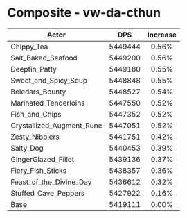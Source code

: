 # Composite - vw-da-cthun
| Actor | DPS | Increase |
|---|:---:|:---:|
|Chippy_Tea|5449444|0.56%|
|Salt_Baked_Seafood|5449200|0.56%|
|Deepfin_Patty|5449180|0.55%|
|Sweet_and_Spicy_Soup|5448848|0.55%|
|Beledars_Bounty|5448527|0.54%|
|Marinated_Tenderloins|5447550|0.52%|
|Fish_and_Chips|5447352|0.52%|
|Crystallized_Augment_Rune|5447051|0.52%|
|Zesty_Nibblers|5441751|0.42%|
|Salty_Dog|5440453|0.39%|
|GingerGlazed_Fillet|5439136|0.37%|
|Fiery_Fish_Sticks|5438357|0.36%|
|Feast_of_the_Divine_Day|5436612|0.32%|
|Stuffed_Cave_Peppers|5427922|0.16%|
|Base|5419111|0.00%|
